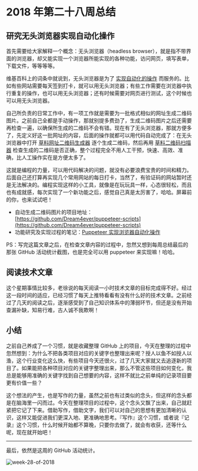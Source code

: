 # 2018 年第二十八周总结

## 研究无头浏览器实现自动化操作

首先需要给大家解释一个概念：无头浏览器（headless browser），就是指不带界面的浏览器，却又能实现一个浏览器所能实现的各种功能，访问网页，填写表单，下载文件，等等等等。

维基百科上的词条中就说到，无头浏览器是为了 [实现自动化的操作](https://en.wikipedia.org/wiki/Headless_browser) 而服务的。比如有些网站需要每天签到打卡，就可以用无头浏览器；有些工作需要在浏览器中执行重复的操作，也可以用无头浏览器；还有时候需要对网页进行测试，这个时候也可以用无头浏览器。

自己所负责的日常工作中，有一项工作就是需要为一批格式相似的网址生成二维码图片。之前自己全都是手动操作，那就别提多费劲了，生成二维码图片之后还需要再检查一遍，以确保所生成的二维码不会有错。现在有了无头浏览器，那就方便多了，先定义好这一批网址的内容，后面的操作就都可以用代码自动完成了：在无头浏览器中打开 [草料网址二维码生成器](https://cli.im/url) 逐个生成二维码，然后再用 [草料二维码扫描器](https://cli.im/deqr) 检查生成的二维码是否正确，整个过程完全不用人工干预，快速、高效、准确，比人工操作实在是方便太多了。

这就是编程的力量，可以用代码解决的问题，就没有必要浪费宝贵的时间和精力。后面自己还打算再实现几个常用网站的每日打卡，当然了，有验证码的网站暂时还是无法解决的。编程实现这样的小工具，就像是在玩玩具一样，心态很轻松，而且也有成就感，每次实现了一个新功能之后，感觉自己真是太厉害了，哈哈。屏幕前的你，也来试试吧！

- 自动生成二维码图片的项目地址：[https://github.com/Dream4ever/puppeteer-scripts](https://github.com/Dream4ever/puppeteer-scripts)
- 功能研究及实现过程的笔记：[Puppeteer 实现浏览器自动化操作](https://github.com/Dream4ever/knowledge-base/issues/54)

PS：写完这篇文章之后，在检查文章内容的过程中，忽然又想到每周总结最后的那张 GitHub 活动统计截图，也是完全可以用 puppeteer 来实现嘛！哈哈。

## 阅读技术文章

这个星期事情比较多，老徐说的每天阅读一小时技术文章的目标完成得不好。经过这一段时间的适应，已经习惯了每天上推特看看有没有什么好的技术文章。之前经过了几天的阅读之后，逐渐感受到了自己知识体系中的薄弱环节，但还是没有开始查漏补缺，知易行难，古人诚不我欺啊！

## 小结

之前自己养成了一个习惯，就是收藏整理 GitHub 上的项目，今天在整理的过程中忽然想到：为什么不把各类项目对应的关键字也整理出来呢？授人以鱼不如授人以渔，这个行业变化这么快，有些项目今天还很火，过了几天大家就又去追逐新的项目了。如果能把各种项目对应的关键字整理出来，那么不管这些项目如何变化，我总是能够用准确的关键字找到自己想要的内容，这样不就比之前单纯的记录项目要更有价值一些？

这个想法的产生，也是写作的力量，虽然之前也有过类似的念头，但这样的念头都是在脑海里一闪而过。今天在整理项目的过程中，这个念头又飘了出来，自己就赶紧把它记了下来。借助写作，借助文字，我们可以对自己的思想有更加清晰的认识，这样又能促进我们更深入地、更准确地思考。『写作』这个习惯，或者说『记录』这个习惯，什么时候开始都不算晚，只要你去做了，就会有收获，还等什么呢，现在就开始吧！

---

最后，依然是这周的 GitHub 活动统计。

![week-28-of-2018](http://owve9bvtw.bkt.clouddn.com/FvsuSu77GqAlw8e-eq6I6zcAzZj0)
